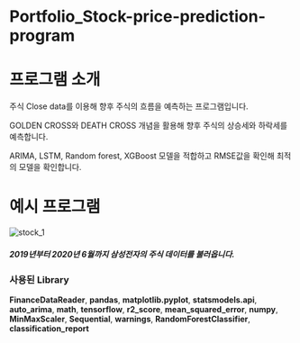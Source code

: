 # Portfolio_Stock-price-prediction-program


# 프로그램 소개
주식 Close data를 이용해 향후 주식의 흐름을 예측하는 프로그램입니다.

GOLDEN CROSS와 DEATH CROSS 개념을 활용해 향후 주식의 상승세와 하락세를 예측합니다.

ARIMA, LSTM, Random forest, XGBoost 모델을 적합하고 RMSE값을 확인해 최적의 모델을 확인합니다.

# 예시 프로그램 
![stock_1](https://user-images.githubusercontent.com/29458670/87872823-c3a91f80-c9f6-11ea-9f70-41f050f0430f.PNG)
##### 2019년부터 2020년 6월까지 삼성전자의 주식 데이터를 불러옵니다. 



### 사용된 Library
**FinanceDataReader**,
**pandas**,
**matplotlib.pyplot**,
**statsmodels.api**,
**auto_arima**,
**math**,
**tensorflow**,
**r2_score**,
**mean_squared_error**,
**numpy**,
**MinMaxScaler**,
**Sequential**,
**warnings**,
**RandomForestClassifier**,
**classification_report**
